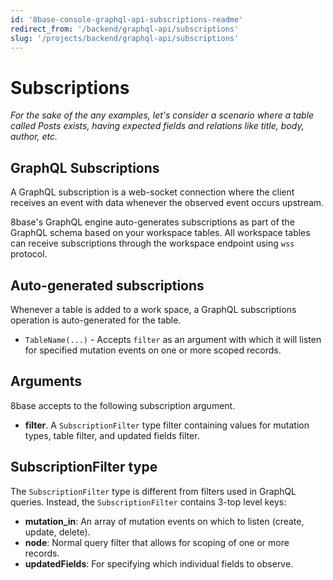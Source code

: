 ```yaml
---
id: '8base-console-graphql-api-subscriptions-readme'
redirect_from: '/backend/graphql-api/subscriptions'
slug: '/projects/backend/graphql-api/subscriptions'
---
```


# Subscriptions

_For the sake of the any examples, let's consider a scenario where a table called Posts exists, having expected fields and relations like title, body, author, etc._

## GraphQL Subscriptions

A GraphQL subscription is a web-socket connection where the client receives an event with data whenever the observed event occurs upstream.

8base's GraphQL engine auto-generates subscriptions as part of the GraphQL schema based on your workspace tables. All workspace tables can receive subscriptions through the workspace endpoint using `wss` protocol.

## Auto-generated subscriptions

Whenever a table is added to a work space, a GraphQL subscriptions operation is auto-generated for the table.

- `TableName(...)` - Accepts `filter` as an argument with which it will listen for specified mutation events on one or more scoped records.

## Arguments

8base accepts to the following subscription argument.

- **filter**. A `SubscriptionFilter` type filter containing values for mutation types, table filter, and updated fields filter.

## SubscriptionFilter type

The `SubscriptionFilter` type is different from filters used in GraphQL queries. Instead, the `SubscriptionFilter` contains 3-top level keys:

- **mutation_in**: An array of mutation events on which to listen (create, update, delete).
- **node**: Normal query filter that allows for scoping of one or more records.
- **updatedFields**: For specifying which individual fields to observe.
